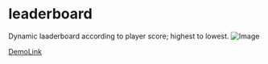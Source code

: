 # leaderboard
Dynamic laaderboard according to player score; highest to lowest.
![Image](https://github.com/ahm3tozenir/leaderboard/assets/101597537/dff22302-e6e4-4c84-8937-f06e4d3b51a9)

[DemoLink]([http://a.com](https://ahm3tozenir.github.io/leaderboard/)https://ahm3tozenir.github.io/leaderboard/)

